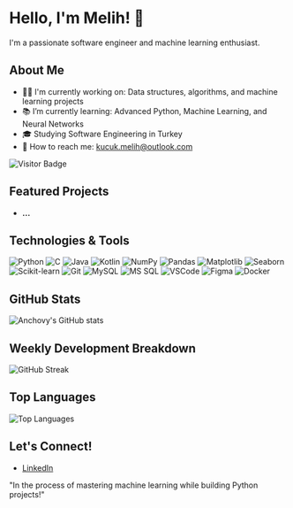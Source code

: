 # Hello, I'm Melih! 👋
I'm a passionate software engineer and machine learning enthusiast.

## About Me
- 👨‍💻 I'm currently working on: Data structures, algorithms, and machine learning projects
- 📚 I’m currently learning: Advanced Python, Machine Learning, and Neural Networks
- 🎓 Studying Software Engineering in Turkey
- 📩 How to reach me: [kucuk.melih@outlook.com](mailto:kucuk.melih@outlook.com)

![Visitor Badge](https://visitor-badge.laobi.icu/badge?page_id=kucukmelih.kucukmelih)

## Featured Projects
- **...**  

## Technologies & Tools
![Python](https://img.shields.io/badge/-Python-333333?style=flat&logo=python)
![C](https://img.shields.io/badge/-C-333333?style=flat&logo=c)
![Java](https://img.shields.io/badge/-Java-333333?style=flat&logo=java)
![Kotlin](https://img.shields.io/badge/-Kotlin-333333?style=flat&logo=kotlin)
![NumPy](https://img.shields.io/badge/-NumPy-333333?style=flat&logo=numpy)
![Pandas](https://img.shields.io/badge/-Pandas-333333?style=flat&logo=pandas)
![Matplotlib](https://img.shields.io/badge/-Matplotlib-333333?style=flat&logo=matplotlib)
![Seaborn](https://img.shields.io/badge/-Seaborn-333333?style=flat&logo=seaborn)
![Scikit-learn](https://img.shields.io/badge/-Scikit--learn-333333?style=flat&logo=scikit-learn)
![Git](https://img.shields.io/badge/-Git-333333?style=flat&logo=git)
![MySQL](https://img.shields.io/badge/-MySQL-333333?style=flat&logo=mysql)
![MS SQL](https://img.shields.io/badge/-MS%20SQL-333333?style=flat&logo=microsoft-sql-server)
![VSCode](https://img.shields.io/badge/-VSCode-333333?style=flat&logo=visual-studio-code)
![Figma](https://img.shields.io/badge/-Figma-333333?style=flat&logo=figma)
![Docker](https://img.shields.io/badge/-Docker-333333?style=flat&logo=docker)

## GitHub Stats
![Anchovy's GitHub stats](https://github-readme-stats.vercel.app/api?username=yourusername&show_icons=true&theme=radical)

## Weekly Development Breakdown
![GitHub Streak](https://github-readme-streak-stats.herokuapp.com/?user=yourusername&theme=radical)

## Top Languages
![Top Languages](https://github-readme-stats.vercel.app/api/top-langs/?username=yourusername&layout=compact&theme=radical)

## Let's Connect!
- [LinkedIn](https://www.linkedin.com/in/melih-k%C3%BC%C3%A7%C3%BCk-1b493b298/)

"In the process of mastering machine learning while building Python projects!"


<!---
kucukmelih/kucukmelih is a ✨ special ✨ repository because its `README.md` (this file) appears on your GitHub profile.
You can click the Preview link to take a look at your changes.
--->
